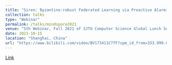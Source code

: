 ```yaml
---
title: "Siren: Byzantine-robust Federated Learning via Proactive Alarming"
collection: talks
type: "Webinar"
permalink: /talks/mindspore2021
venue: "5th Webinar, Fall 2021 of SJTU Computer Science Global Lunch Series at Shanghai Jiao Tong University"
date: 2021-10-15
location: "Shanghai, China"
url: "https://www.bilibili.com/video/BV173411C7fF?spm_id_from=333.999.0.0"
---
```


[Link](https://www.bilibili.com/video/BV173411C7fF?spm_id_from=333.999.0.0)